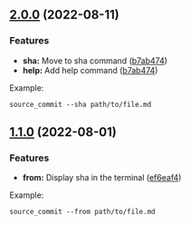 ## [2.0.0](https://github.com/JuanVqz/source_commit/commit/f9aca6821f7d49a238019204ed5dad3d92a520ce) (2022-08-11)

### Features
* **sha:** Move to sha command ([b7ab474](https://github.com/JuanVqz/source_commit/commit/b7ab474751a12cf550f3ae11c4feb2af2f935a76))
* **help:** Add help command ([b7ab474](https://github.com/JuanVqz/source_commit/commit/b7ab474751a12cf550f3ae11c4feb2af2f935a76))

Example:

```
source_commit --sha path/to/file.md
```

## [1.1.0](https://github.com/JuanVqz/source_commit/commit/f9aca6821f7d49a238019204ed5dad3d92a520ce) (2022-08-01)

### Features
* **from:** Display sha in the terminal ([ef6eaf4](https://github.com/JuanVqz/source_commit/commit/ef6eaf460ac1ea84a78fc48ae9c4a7445a37b8f2))

Example:

```
source_commit --from path/to/file.md
```
